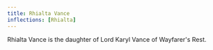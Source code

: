 ```yaml
---
title: Rhialta Vance
inflections: [Rhialta]
---
```


Rhialta Vance is the daughter of Lord Karyl Vance of Wayfarer's Rest.


